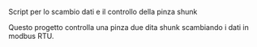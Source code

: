 Script per lo scambio dati e il controllo della pinza shunk

  Questo progetto controlla una pinza due dita shunk scambiando i dati in modbus RTU.

